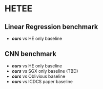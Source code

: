 # HETEE

## Linear Regression benchmark
- ***ours*** vs HE only baseline

## CNN benchmark
- ***ours*** vs HE only baseline
- ***ours*** vs SGX only baseline (TBD)
- ***ours*** vs Oblivious baseline
- ***ours*** vs ICDCS paper baseline
